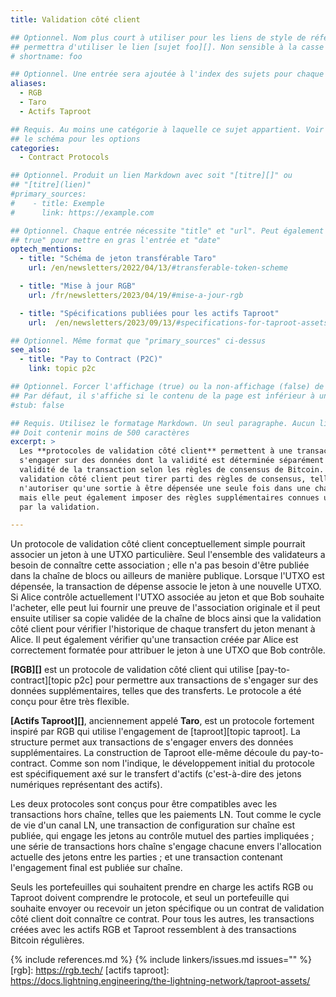 ```yaml
---
title: Validation côté client

## Optionnel. Nom plus court à utiliser pour les liens de style de référence, par exemple "foo"
## permettra d'utiliser le lien [sujet foo][]. Non sensible à la casse
# shortname: foo

## Optionnel. Une entrée sera ajoutée à l'index des sujets pour chaque alias
aliases:
  - RGB
  - Taro
  - Actifs Taproot

## Requis. Au moins une catégorie à laquelle ce sujet appartient. Voir
## le schéma pour les options
categories:
  - Contract Protocols

## Optionnel. Produit un lien Markdown avec soit "[titre][]" ou
## "[titre](lien)"
#primary_sources:
#    - title: Exemple
#      link: https://example.com

## Optionnel. Chaque entrée nécessite "title" et "url". Peut également utiliser "feature:
## true" pour mettre en gras l'entrée et "date"
optech_mentions:
  - title: "Schéma de jeton transférable Taro"
    url: /en/newsletters/2022/04/13/#transferable-token-scheme

  - title: "Mise à jour RGB"
    url: /fr/newsletters/2023/04/19/#mise-a-jour-rgb

  - title: "Spécifications publiées pour les actifs Taproot"
    url:  /en/newsletters/2023/09/13/#specifications-for-taproot-assets

## Optionnel. Même format que "primary_sources" ci-dessus
see_also:
  - title: "Pay to Contract (P2C)"
    link: topic p2c

## Optionnel. Forcer l'affichage (true) ou la non-affichage (false) de l'avis de sujet ébauche.
## Par défaut, il s'affiche si le contenu de la page est inférieur à un certain nombre de mots
#stub: false

## Requis. Utilisez le formatage Markdown. Un seul paragraphe. Aucun lien autorisé.
## Doit contenir moins de 500 caractères
excerpt: >
  Les **protocoles de validation côté client** permettent à une transaction Bitcoin de
  s'engager sur des données dont la validité est déterminée séparément de la
  validité de la transaction selon les règles de consensus de Bitcoin. La
  validation côté client peut tirer parti des règles de consensus, telles que
  n'autoriser qu'une sortie à être dépensée une seule fois dans une chaîne de blocs valide,
  mais elle peut également imposer des règles supplémentaires connues uniquement de ceux intéressés
  par la validation.

---
```

Un protocole de validation côté client conceptuellement simple pourrait associer un
jeton à une UTXO particulière. Seul l'ensemble des validateurs a besoin de connaître
cette association ; elle n'a pas besoin d'être publiée dans la chaîne de blocs
ou ailleurs de manière publique. Lorsque l'UTXO est dépensée, la
transaction de dépense associe le jeton à une nouvelle UTXO. Si Alice
contrôle actuellement l'UTXO associée au jeton et que Bob souhaite
l'acheter, elle peut lui fournir une preuve de l'association originale
et il peut ensuite utiliser sa copie validée de la chaîne de blocs
ainsi que la validation côté client pour vérifier l'historique de chaque transfert du
jeton menant à Alice. Il peut également vérifier qu'une transaction
créée par Alice est correctement formatée pour attribuer le jeton à une UTXO
que Bob contrôle.

**[RGB][]** est un protocole de validation côté client qui utilise
[pay-to-contract][topic p2c] pour permettre aux transactions de s'engager sur
des données supplémentaires, telles que des transferts. Le protocole a été conçu pour
être très flexible.

**[Actifs Taproot][]**, anciennement appelé **Taro**, est un protocole fortement
inspiré par RGB qui utilise l'engagement de [taproot][topic taproot].
La structure permet aux transactions de s'engager envers des données supplémentaires. La construction de Taproot elle-même découle du pay-to-contract. Comme son nom l'indique, le développement initial du protocole est spécifiquement axé sur le transfert d'actifs (c'est-à-dire des jetons numériques représentant des actifs).

Les deux protocoles sont conçus pour être compatibles avec les transactions hors chaîne, telles que les paiements LN. Tout comme le cycle de vie d'un canal LN, une transaction de configuration sur chaîne est publiée, qui engage les jetons au contrôle mutuel des parties impliquées ; une série de transactions hors chaîne s'engage chacune envers l'allocation actuelle des jetons entre les parties ; et une transaction contenant l'engagement final est publiée sur chaîne.

Seuls les portefeuilles qui souhaitent prendre en charge les actifs RGB ou Taproot doivent comprendre le protocole, et seul un portefeuille qui souhaite envoyer ou recevoir un jeton spécifique ou un contrat de validation côté client doit connaître ce contrat. Pour tous les autres, les transactions créées avec les actifs RGB et Taproot ressemblent à des transactions Bitcoin régulières.

{% include references.md %}
{% include linkers/issues.md issues="" %}
[rgb]: https://rgb.tech/
[actifs taproot]: https://docs.lightning.engineering/the-lightning-network/taproot-assets/